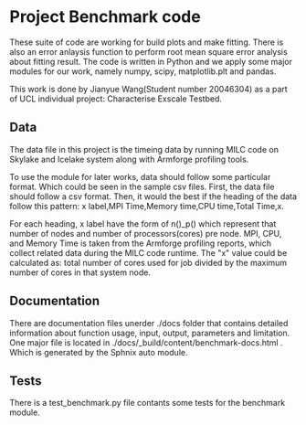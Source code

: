 # Project Benchmark code

These suite of code are working for build plots and make fitting. There is also an error anlaysis function to perform root mean square error analysis about fitting result. The code is written in Python and we apply some major modules for our work, namely numpy, scipy, matplotlib.plt and pandas.

This work is done by Jianyue Wang(Student number 20046304) as a part of UCL individual project: Characterise Exscale Testbed.

## Data

The data file in this project is the timeing data by running MILC code on Skylake and Icelake system along with Armforge profiling tools.

To use the module for later works, data should follow some particular format. Which could be seen in the sample csv files. First, the data file should follow a csv format. Then, it would the best if the heading of the data follow this pattern: x label,MPI Time,Memory time,CPU time,Total Time,x.

For each heading, x label have the form of n()_p() which represent that number of nodes and number of processors(cores) pre node. MPI, CPU, and Memory Time is taken from the Armforge profiling reports, which collect related data during the MILC code runtime. The "x" value could be calculated as: total number of cores used for job divided by the maximum number of cores in that system node.

## Documentation

There are documentation files unerder ./docs folder that contains detailed information about function usage, input, output, parameters and limitation. One major file is located in ./docs/_build/content/benchmark-docs.html . Which is generated by the Sphnix auto module.


## Tests

There is a test_benchmark.py file contants some tests for the benchmark module. 